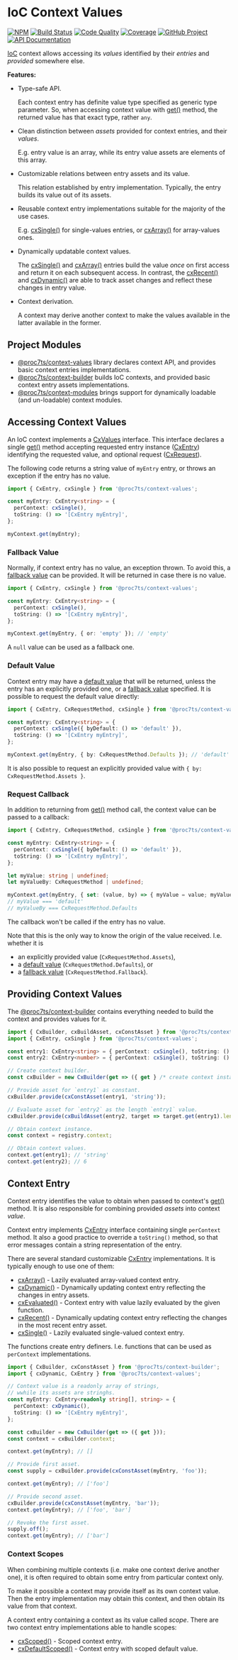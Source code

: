 IoC Context Values
==================

[![NPM][npm-image]][npm-url]
[![Build Status][build-status-img]][build-status-link]
[![Code Quality][quality-img]][quality-link]
[![Coverage][coverage-img]][coverage-link]
[![GitHub Project][github-image]][github-url]
[![API Documentation][api-docs-image]][api-docs-url]

[IoC] context allows accessing its _values_ identified by their _entries_ and _provided_ somewhere else. 

**Features:**

- Type-safe API.

  Each context entry has definite value type specified as generic type parameter. So, when accessing context value with
  [get()] method, the returned value has that exact type, rather `any`.

- Clean distinction between _assets_ provided for context entries, and their _values_.

  E.g. entry value is an array, while its entry value assets are elements of this array.

- Customizable relations between entry assets and its value.

  This relation established by entry implementation. Typically, the entry builds its value out of its assets. 

- Reusable context entry implementations suitable for the majority of the use cases.

  E.g. [cxSingle()] for single-values entries, or [cxArray()] for array-values ones.

- Dynamically updatable context values.

  The [cxSingle()] and [cxArray()] entries build the value _once_ on first access and return it on each subsequent
  access. In contrast, the [cxRecent()] and [cxDynamic()] are able to track asset changes and reflect these changes in
  entry value.

- Context derivation.

  A context may derive another context to make the values available in the latter available in the former.

[npm-image]: https://img.shields.io/npm/v/@proc7ts/context-values.svg?logo=npm
[npm-url]: https://www.npmjs.com/package/@proc7ts/context-values
[build-status-img]: https://github.com/proc7ts/context-values/workflows/Build/badge.svg
[build-status-link]: https://github.com/proc7ts/context-values/actions?query=workflow:Build
[quality-img]: https://app.codacy.com/project/badge/Grade/69f604f1399d49d58f12202fce675048
[quality-link]: https://www.codacy.com/gh/proc7ts/context-values/dashboard?utm_source=github.com&utm_medium=referral&utm_content=proc7ts/context-values&utm_campaign=Badge_Grade
[coverage-img]: https://app.codacy.com/project/badge/Coverage/69f604f1399d49d58f12202fce675048
[coverage-link]: https://www.codacy.com/gh/proc7ts/context-values/dashboard?utm_source=github.com&utm_medium=referral&utm_content=proc7ts/context-values&utm_campaign=Badge_Coverage
[github-image]: https://img.shields.io/static/v1?logo=github&label=GitHub&message=project&color=informational
[github-url]: https://github.com/proc7ts/context-values
[api-docs-image]: https://img.shields.io/static/v1?logo=typescript&label=API&message=docs&color=informational
[api-docs-url]: https://proc7ts.github.io/context-values/
[IoC]: https://en.wikipedia.org/wiki/Inversion_of_control


Project Modules
---------------
  
- [@proc7ts/context-values] library declares context API, and provides basic context entries implementations.
- [@proc7ts/context-builder] builds IoC contexts, and provided basic context entry assets implementations.
- [@proc7ts/context-modules] brings support for dynamically loadable (and un-loadable) context modules.

[@proc7ts/context-builder]: https://www.npmjs.com/package/@proc7ts/context-builder
[@proc7ts/context-modules]: https://www.npmjs.com/package/@proc7ts/context-modules
[@proc7ts/context-values]: https://www.npmjs.com/package/@proc7ts/context-values


Accessing Context Values
------------------------

An IoC context implements a [CxValues] interface. This interface declares a single [get()] method accepting requested
entry instance ([CxEntry]) identifying the requested value, and optional request ([CxRequest]).

The following code returns a string value of `myEntry` entry, or throws an exception if the entry has no value.
```typescript
import { CxEntry, cxSingle } from '@proc7ts/context-values';

const myEntry: CxEntry<string> = { 
  perContext: cxSingle(),
  toString: () => '[CxEntry myEntry]',
};

myContext.get(myEntry);
```

[get()]: https://proc7ts.github.io/context-values/interfaces/CxValues.html#get
[CxEntry]: https://proc7ts.github.io/context-values/interfaces/CxEntry.html
[CxRequest]: https://proc7ts.github.io/context-values/interfaces/CxRequest.html
[CxValues]: https://proc7ts.github.io/context-values/interfaces/CxValues.html


### Fallback Value

Normally, if context entry has no value, an exception thrown. To avoid this, a [fallback value] can be provided. It will
be returned in case there is no value.

```typescript
import { CxEntry, cxSingle } from '@proc7ts/context-values';

const myEntry: CxEntry<string> = {
  perContext: cxSingle(),
  toString: () => '[CxEntry myEntry]',
};

myContext.get(myEntry, { or: 'empty' }); // 'empty'
```

A `null` value can be used as a fallback one.

[fallback value]: https://proc7ts.github.io/context-values/interfaces/CxRequest.html#or


### Default Value

Context entry may have a [default value] that will be returned, unless the entry has an explicitly provided one, or a
[fallback value] specified. It is possible to request the default value directly:

```typescript
import { CxEntry, CxRequestMethod, cxSingle } from '@proc7ts/context-values';

const myEntry: CxEntry<string> = {
  perContext: cxSingle({ byDefault: () => 'default' }),
  toString: () => '[CxEntry myEntry]',
};

myContext.get(myEntry, { by: CxRequestMethod.Defaults }); // 'default'
```

It is also possible to request an explicitly provided value with `{ by: CxRequestMethod.Assets }`.

[default value]: https://proc7ts.github.io/context-values/interfaces/CxEntry.Definition.html#assignDefault


### Request Callback

In addition to returning from [get()] method call, the context value can be passed to a callback:

```typescript
import { CxEntry, CxRequestMethod, cxSingle } from '@proc7ts/context-values';

const myEntry: CxEntry<string> = {
  perContext: cxSingle({ byDefault: () => 'default' }),
  toString: () => '[CxEntry myEntry]',
};

let myValue: string | undefined;
let myValueBy: CxRequestMethod | undefined;

myContext.get(myEntry, { set: (value, by) => { myValue = value; myValueBy = my });
// myValue === 'default'
// myValueBy === CxRequestMethod.Defaults
```

The callback won't be called if the entry has no value.

Note that this is the only way to know the origin of the value received. I.e. whether it is

- an explicitly provided value (`CxRequestMethod.Assets`),
- a [default value] (`CxRequestMethod.Defaults`), or
- a [fallback value] (`CxRequestMethod.Fallback`).


Providing Context Values
------------------------

The [@proc7ts/context-builder] contains everything needed to build the context and provides values for it.

```typescript
import { CxBuilder, cxBuildAsset, cxConstAsset } from '@proc7ts/context-builder';
import { CxEntry, cxSingle } from '@proc7ts/context-values';

const entry1: CxEntry<string> = { perContext: cxSingle(), toString: () => '[CxEntry entry1]' };
const entry2: CxEntry<number> = { perContext: cxSingle(), toString: () => '[CxEntry entry2]' };

// Create context builder.
const cxBuilder = new CxBuilder(get => ({ get } /* create context instance with `get` method */));

// Provide asset for `entry1` as constant.
cxBuilder.provide(cxConstAsset(entry1, 'string'));

// Evaluate asset for `entry2` as the length `entry1` value.
cxBuilder.provide(cxBuildAsset(entry2, target => target.get(entry1).length))

// Obtain context instance.
const context = registry.context;

// Obtain context values.
context.get(entry1); // 'string'
context.get(entry2); // 6
```


Context Entry
-------------

Context entry identifies the value to obtain when passed to context's [get()] method. It is also responsible for
combining provided _assets_ into context _value_.

Context entry implements [CxEntry] interface containing single `perContext` method. It also a good practice to override
a `toString()` method, so that error messages contain a string representation of the entry.

There are several standard customizable [CxEntry] implementations. It is typically enough to use one of them:

- [cxArray()] - Lazily evaluated array-valued context entry.
- [cxDynamic()] - Dynamically updating context entry reflecting the changes in entry assets.
- [cxEvaluated()] - Context entry with value lazily evaluated by the given function.
- [cxRecent()] - Dynamically updating context entry reflecting the changes in the most recent entry asset.
- [cxSingle()] - Lazily evaluated single-valued context entry.

The functions create entry definers. I.e. functions that can be used as `perContext` implementations.

[cxArray()]: https://proc7ts.github.io/context-values/modules.html#cxArray
[cxDynamic()]: https://proc7ts.github.io/context-values/modules.html#cxDynamic
[cxEvaluated()]: https://proc7ts.github.io/context-values/modules.html#cxEvaluated
[cxRecent()]: https://proc7ts.github.io/context-values/modules.html#cxRecent
[cxSingle()]: https://proc7ts.github.io/context-values/modules.html#cxSingle

```typescript
import { CxBuilder, cxConstAsset } from '@proc7ts/context-builder';
import { cxDynamic, CxEntry } from '@proc7ts/context-values';

// Context value is a readonly array of strings,
// wwhile its assets are stringhs.
const myEntry: CxEntry<readonly string[], string> = { 
  perContext: cxDynamic(),
  toString: () => '[CxEntry myEntry]',
};

const cxBuilder = new CxBuilder(get => ({ get }));
const context = cxBuilder.context;

context.get(myEntry); // []

// Provide first asset.
const supply = cxBuilder.provide(cxConstAsset(myEntry, 'foo'));

context.get(myEntry); // ['foo']

// Provide second asset.
cxBuilder.provide(cxConstAsset(myEntry, 'bar'));
context.get(myEntry); // ['foo', 'bar']

// Revoke the first asset.
supply.off();
context.get(myEntry); // ['bar']
```


### Context Scopes

When combining multiple contexts (i.e. make one context derive another one), it is often required to obtain some entry
from particular context only.

To make it possible a context may provide itself as its own context value. Then the entry implementation may obtain
this context, and then obtain its value from that context.

A context entry containing a context as its value called _scope_. There are two context entry implementations able to
handle scopes:

- [cxScoped()] - Scoped context entry.
- [cxDefaultScoped()] - Context entry with scoped default value. 

[cxDefaultScoped()]: https://proc7ts.github.io/context-values/modules.html#cxDefaultScoped
[cxScoped()]: https://proc7ts.github.io/context-values/modules.html#cxScoped

